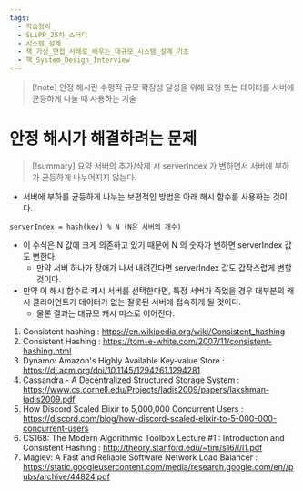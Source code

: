 ```yaml
---
tags:
  - 학습정리
  - SLiPP_25차_스터디
  - 시스템_설계
  - 책_가상_면접_사례로_배우는_대규모_시스템_설계_기초
  - 책_System_Design_Interview
---
```

> [!note] 안정 해시란
> 수평적 규모 확장성 달성을 위해 요청 또는 데이터를 서버에 균등하게 나눌 때 사용하는 기술

# 안정 해시가 해결하려는 문제

> [!summary] 요약
> 서버의 추가/삭제 시 serverIndex 가 변하면서 서버에 부하가 균등하게 나누어지지 않는다.

 - 서버에 부하를 균등하게 나누는 보편적인 방법은 아래 해시 함수를 사용하는 것이다.

`serverIndex = hash(key) % N (N은 서버의 개수)`

- 이 수식은 N 값에 크게 의존하고 있기 때문에 N 의 숫자가 변하면 serverIndex 값도 변한다.
	- 만약 서버 하나가 장애가 나서 내려간다면 serverIndex 값도 갑작스럽게 변할 것이다.
- 만약 이 해시 함수로 캐시 서버를 선택한다면, 특정 서버가 죽었을 경우 대부분의 캐시 클라이언트가 데이터가 없는 잘못된 서버에 접속하게 될 것이다.
	- 물론 결과는 대규모 캐시 미스로 이어진다.









1. Consistent hashing : https://en.wikipedia.org/wiki/Consistent_hashing
2. Consistent Hashing : https://tom-e-white.com/2007/11/consistent-hashing.html
3. Dynamo: Amazon's Highly Available Key-value Store : https://dl.acm.org/doi/10.1145/1294261.1294281
4. Cassandra - A Decentralized Structured Storage System : https://www.cs.cornell.edu/Projects/ladis2009/papers/lakshman-ladis2009.pdf
5. How Discord Scaled Elixir to 5,000,000 Concurrent Users : https://discord.com/blog/how-discord-scaled-elixir-to-5-000-000-concurrent-users
6. CS168: The Modern Algorithmic Toolbox Lecture #1 : Introduction and Consistent Hashing : http://theory.stanford.edu/~tim/s16/l/l1.pdf
7. Maglev: A Fast and Reliable Software Network Load Balancer : https://static.googleusercontent.com/media/research.google.com/en//pubs/archive/44824.pdf



